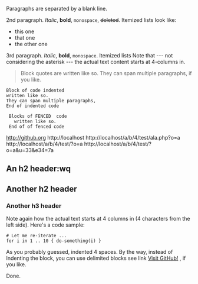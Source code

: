 Paragraphs are separated by a blank line.

2nd paragraph. *Italic*, **bold**, `monospace`, ~~deleted~~. Itemized lists
look like:

  * this one
  * that one
  * the other one

3rd paragraph. _Italic_, __bold__, `monospace`. Itemized lists
Note that --- not considering the asterisk --- the actual text
content starts at 4-columns in.

> Block quotes are
> written like so.
> They can span multiple paragraphs,
> if you like.

    Block of code indented
    written like so.
    They can span multiple paragraphs,
    End of indented code

```
 Blocks of FENCED  code
   written like so.
 End of of fenced code
```

http://github.org
http://localhost
http://localhost/a/b/4/test/ala.php?o=a
http://localhost/a/b/4/test/?o=a
http://localhost/a/b/4/test/?o=a&u=33&e34=7a


## An h2 header:wq


## Another h2 header
### Another h3 header

Note again how the actual text starts at 4 columns in (4 characters
from the left side). Here's a code sample:

    # Let me re-iterate ...
    for i in 1 .. 10 { do-something(i) }

As you probably guessed, indented 4 spaces. By the way, instead of
Indenting the block,  you can use delimited blocks see link [Visit GitHub!](www.github.com) , if you like.

Done.
